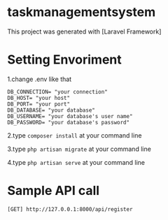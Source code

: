 # taskmanagementsystem

This project was generated with [Laravel Framework]

# Setting Envoriment

1.change .env like that
```
DB_CONNECTION= "your connection"
DB_HOST= "your host"
DB_PORT= "your port"
DB_DATABASE= "your database"
DB_USERNAME= "your database's user name"
DB_PASSWORD= "your database's password"
```

2.type `composer install` at your command line

3.type `php artisan migrate` at your command line

4.type `php artisan serve` at your command line

# Sample API call

```
[GET] http://127.0.0.1:8000/api/register
```
